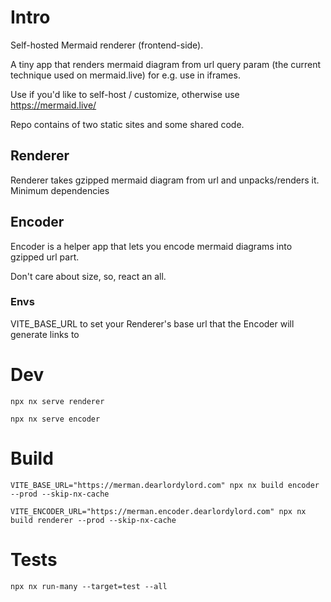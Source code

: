 # Intro

Self-hosted Mermaid renderer (frontend-side).

A tiny app that renders mermaid diagram from url query param (the current technique used on mermaid.live) for e.g. use in iframes.

Use if you'd like to self-host / customize, otherwise use https://mermaid.live/

Repo contains of two static sites and some shared code.

## Renderer

Renderer takes gzipped mermaid diagram from url and unpacks/renders it. Minimum dependencies

## Encoder

Encoder is a helper app that lets you encode mermaid diagrams into gzipped url part.

Don't care about size, so, react an all.

### Envs

VITE_BASE_URL to set your Renderer's base url that the Encoder will generate links to

# Dev

`npx nx serve renderer`

`npx nx serve encoder`

# Build

`VITE_BASE_URL="https://merman.dearlordylord.com" npx nx build encoder --prod --skip-nx-cache`

`VITE_ENCODER_URL="https://merman.encoder.dearlordylord.com" npx nx build renderer --prod --skip-nx-cache`

# Tests

`npx nx run-many --target=test --all`
